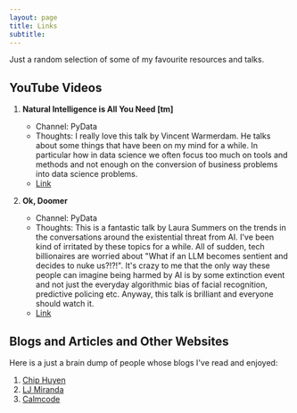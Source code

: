 ```yaml
---
layout: page
title: Links
subtitle:
---
```

Just a random selection of some of my favourite resources and talks.

## YouTube Videos

1. **Natural Intelligence is All You Need [tm]**
   - Channel: PyData
   - Thoughts: I really love this talk by Vincent Warmerdam. He talks about some things that have been on my mind for a while. In particular how in data science we often focus too much on tools and methods and not enough on the conversion of business problems into data science problems.
   - [Link](https://www.youtube.com/watch?v=C9p7suS-NGk)

2. **Ok, Doomer**
   - Channel: PyData
   - Thoughts: This is a fantastic talk by Laura Summers on the trends in the conversations around the existential threat from AI. I've been kind of irritated by these topics for a while. All of sudden, tech billionaires are worried about "What if an LLM becomes sentient and decides to nuke us?!?!". It's crazy to me that the only way these people can imagine being harmed by AI is by some extinction event and not just the everyday algorithmic bias of facial recognition, predictive policing etc. Anyway, this talk is brilliant and everyone should watch it.
   - [Link](https://www.youtube.com/watch?v=n88ZmqsTKig)

<!-- Add more YouTube videos as needed -->

## Blogs and Articles and Other Websites

Here is a just a brain dump of people whose blogs I've read and enjoyed:

1. [Chip Huyen](https://huyenchip.com/)
2. [LJ Miranda](https://ljvmiranda921.github.io)
3. [Calmcode](https://calmcode.io/)

<!-- Add more blogs/articles as needed -->

<!-- ## Papers

1. **Title of Paper 1**
   - Authors: [Author Name(s)]
   - Abstract: Brief summary of the paper.
   - [Link to Paper]

2. **Title of Paper 2**
   - Authors: [Author Name(s)]
   - Abstract: Brief summary of the paper.
   - [Link to Paper] -->

<!-- Add more papers as needed -->

<!-- ## Other Links

1. **Title of Link 1**
   - Description: Brief description of the link.
   - [Link to Resource]

2. **Title of Link 2**
   - Description: Brief description of the link.
   - [Link to Resource] -->

<!-- Add more links as needed -->

